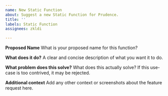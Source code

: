 ```yaml
---
name: New Static Function
about: Suggest a new Static Function for Prudence.
title: ''
labels: Static Function
assignees: zkldi

---
```


**Proposed Name**
What is your proposed name for this function?

**What does it do?**
A clear and concise description of what you want it to do.

**What problem does this solve?**
What does this actually solve? If this use-case is too contrived, it may be rejected.

**Additional context**
Add any other context or screenshots about the feature request here.
